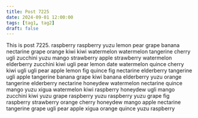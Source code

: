 ```yaml
---
title: Post 7225
date: 2024-09-01 12:00:00
tags: [tag1, tag2]
draft: false
---
```

This is post 7225.
raspberry
raspberry
yuzu
lemon
pear
grape
banana
nectarine
grape
orange
kiwi
kiwi
watermelon
watermelon
tangerine
cherry
ugli
zucchini
yuzu
mango
strawberry
apple
strawberry
watermelon
elderberry
zucchini
kiwi
ugli
pear
lemon
date
watermelon
quince
cherry
kiwi
ugli
ugli
pear
apple
lemon
fig
quince
fig
nectarine
elderberry
tangerine
ugli
apple
tangerine
banana
grape
kiwi
banana
elderberry
yuzu
orange
tangerine
elderberry
nectarine
honeydew
watermelon
nectarine
quince
mango
yuzu
xigua
watermelon
kiwi
raspberry
honeydew
ugli
mango
zucchini
kiwi
yuzu
grape
raspberry
yuzu
raspberry
yuzu
grape
fig
raspberry
strawberry
orange
cherry
honeydew
mango
apple
nectarine
tangerine
grape
ugli
pear
apple
xigua
orange
quince
yuzu
raspberry
